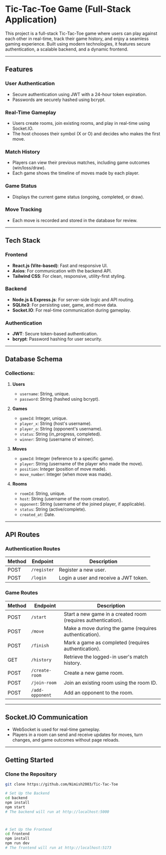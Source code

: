 # Tic-Tac-Toe Game (Full-Stack Application)

This project is a full-stack Tic-Tac-Toe game where users can play against each other in real-time, track their game history, and enjoy a seamless gaming experience. Built using modern technologies, it features secure authentication, a scalable backend, and a dynamic frontend.

---

## Features

### User Authentication
- Secure authentication using JWT with a 24-hour token expiration.
- Passwords are securely hashed using bcrypt.

### Real-Time Gameplay
- Users create rooms, join existing rooms, and play in real-time using Socket.IO.
- The host chooses their symbol (X or O) and decides who makes the first move.

### Match History
- Players can view their previous matches, including game outcomes (win/loss/draw).
- Each game shows the timeline of moves made by each player.

### Game Status
- Displays the current game status (ongoing, completed, or draw).

### Move Tracking
- Each move is recorded and stored in the database for review.

---

## Tech Stack

### Frontend
- **React.js (Vite-based)**: Fast and responsive UI.
- **Axios**: For communication with the backend API.
- **Tailwind CSS**: For clean, responsive, utility-first styling.

### Backend
- **Node.js & Express.js**: For server-side logic and API routing.
- **SQLite3**: For persisting user, game, and move data.
- **Socket.IO**: For real-time communication during gameplay.

### Authentication
- **JWT**: Secure token-based authentication.
- **bcrypt**: Password hashing for user security.

---

## Database Schema

### Collections:
1. **Users**
   - `username`: String, unique.
   - `password`: String (hashed using bcrypt).

2. **Games**
   - `gameId`: Integer, unique.
   - `player_x`: String (host's username).
   - `player_o`: String (opponent's username).
   - `status`: String (in_progress, completed).
   - `winner`: String (username of winner).

3. **Moves**
   - `gameId`: Integer (reference to a specific game).
   - `player`: String (username of the player who made the move).
   - `position`: Integer (position of move made).
   - `move_number`: Integer (when move was made).

4. **Rooms**
   - `roomId`: String, unique.
   - `host`: String (username of the room creator).
   - `opponent`: String (username of the joined player, if applicable).
   - `status`: String (active/complete).
   - `created_at`: Date.

---

## API Routes

### Authentication Routes
| Method | Endpoint       | Description                     |
|--------|----------------|---------------------------------|
| POST   | `/register`    | Register a new user.           |
| POST   | `/login`       | Login a user and receive a JWT token. |

### Game Routes
| Method | Endpoint          | Description                                             |
|--------|-------------------|---------------------------------------------------------|
| POST   | `/start`          | Start a new game in a created room (requires authentication). |
| POST   | `/move`           | Make a move during the game (requires authentication).  |
| POST   | `/finish`         | Mark a game as completed (requires authentication).     |
| GET    | `/history`        | Retrieve the logged-in user's match history.           |
| POST   | `/create-room`    | Create a new game room.                                 |
| POST   | `/join-room`      | Join an existing room using the room ID.               |
| POST   | `/add-opponent`   | Add an opponent to the room.                           |

---

## Socket.IO Communication
- WebSocket is used for real-time gameplay.
- Players in a room can send and receive updates for moves, turn changes, and game outcomes without page reloads.

---

## Getting Started

### Clone the Repository
```bash
git clone https://github.com/Nimish2003/Tic-Tac-Toe

# Set Up the Backend
cd backend
npm install
npm start
# The backend will run at http://localhost:5000



# Set Up the Frontend
cd frontend
npm install
npm run dev
# The frontend will run at http://localhost:5173